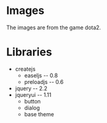 Images
======

The images are from the game dota2.


Libraries
=========

- createjs
    - easeljs -- 0.8
    - preloadjs -- 0.6
- jquery -- 2.2
- jqueryui -- 1.11
    - button
    - dialog
    - base theme
